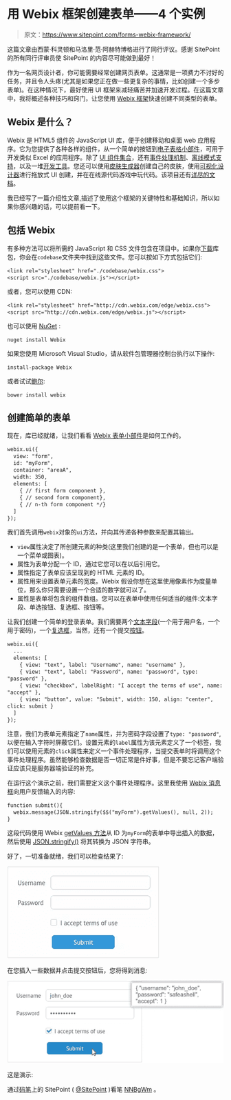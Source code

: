 # 用 Webix 框架创建表单——4 个实例

> 原文：<https://www.sitepoint.com/forms-webix-framework/>

这篇文章由西蒙·科灵顿和马洛里·范·阿赫特博格进行了同行评议。感谢 SitePoint 的所有同行评审员使 SitePoint 的内容尽可能做到最好！

作为一名网页设计者，你可能需要经常创建网页表单。这通常是一项费力不讨好的任务，并且令人头疼(尤其是如果您正在做一些更复杂的事情，比如创建一个多步表单)。在这种情况下，最好使用 UI 框架来减轻痛苦并加速开发过程。在这篇文章中，我将概述各种技巧和窍门，让您使用 [Webix 框架](http://webix.com/ "Webix home page")快速创建不同类型的表单。

## Webix 是什么？

Webix 是 HTML5 组件的 JavaScript UI 库，便于创建移动和桌面 web 应用程序。它为您提供了各种各样的组件，从一个简单的按钮到[电子表格小部件](http://docs.webix.com/desktop__spreadsheet.html)，可用于开发类似 Excel 的应用程序。除了 [UI 组件集合](http://docs.webix.com/desktop__components.html "Webix UI components")，还有[事件处理机制](http://docs.webix.com/desktop__event_handling.html)、[离线模式支持](http://docs.webix.com/desktop__server_offline.html)，以及一堆[开发工具](http://webix.com/development-center/)。您还可以使用[皮肤生成器](http://webix.com/skin-builder/)创建自己的皮肤，使用[可视化设计器](http://webix.com/blog/webix-3-0-webix-jet-visual-designer-new-functionality/)进行拖放式 UI 创建，并在在线源代码游戏中玩代码。该项目还有[详尽的文档](http://docs.webix.com/)。

我已经写了一篇介绍性文章,描述了使用这个框架的关键特性和基础知识，所以如果你感兴趣的话，可以提前看一下。

## 包括 Webix

有多种方法可以将所需的 JavaScript 和 CSS 文件包含在项目中。如果你[下载](http://webix.com/download/ "Download Webix")库包，你会在`codebase`文件夹中找到这些文件。您可以按如下方式包括它们:

```
<link rel="stylesheet" href="./codebase/webix.css">
<script src="./codebase/webix.js"></script> 
```

或者，您可以使用 CDN:

```
<link rel="stylesheet" href="http://cdn.webix.com/edge/webix.css">
<script src="http://cdn.webix.com/edge/webix.js"></script> 
```

也可以使用 [NuGet](https://www.nuget.org/ "NuGet") :

```
nuget install Webix 
```

如果您使用 Microsoft Visual Studio，请从软件包管理器控制台执行以下操作:

```
install-package Webix 
```

或者试试[鲍尔](http://bower.io/ "Bower"):

```
bower install webix 
```

## 创建简单的表单

现在，库已经就绪，让我们看看 [Webix 表单小部件](http://docs.webix.com/desktop__form.html "Form Widget")是如何工作的。

```
webix.ui({
  view: "form",
  id: "myForm",
  container: "areaA",
  width: 350,
  elements: [
    { // first form component },
    { // second form component},
    { // n-th form component */}
  ]
}); 
```

我们首先调用`webix`对象的`ui`方法，并向其传递各种参数来配置其输出。

*   `view`属性决定了所创建元素的种类(这里我们创建的是一个表单，但也可以是一个菜单或图表)。
*   属性为表单分配一个 ID，通过它您可以在以后引用它。
*   属性指定了表单应该呈现到的 HTML 元素的 ID。
*   属性用来设置表单元素的宽度。Webix 假设你想在这里使用像素作为度量单位，那么你只需要设置一个合适的数字就可以了。
*   属性是表单将包含的组件数组。您可以在表单中使用任何适当的组件:文本字段、单选按钮、复选框、按钮等。

让我们创建一个简单的登录表单。我们需要两个[文本字段](http://docs.webix.com/desktop__controls.html#text "Text")(一个用于用户名，一个用于密码)，一个[复选框](http://docs.webix.com/desktop__controls.html#checkbox "Checkbox")，当然，还有一个提交[按钮](http://docs.webix.com/desktop__controls.html#button "Button")。

```
webix.ui({
  ...
  elements: [
    { view: "text", label: "Username", name: "username" },
    { view: "text", label: "Password", name: "password", type: "password" },
    { view: "checkbox", labelRight: "I accept the terms of use", name: "accept" },
    { view: "button", value: "Submit", width: 150, align: "center", click: submit }
  ]
}); 
```

注意，我们为表单元素指定了`name`属性，并为密码字段设置了`type: "password"`,以便在输入字符时屏蔽它们。设置元素的`label`属性为该元素定义了一个标签，我们可以使用元素的`click`属性来定义一个事件处理程序，当提交表单时将调用这个事件处理程序。虽然能够检查数据是否一切正常是件好事，但是不要忘记客户端验证应该只是服务器端验证的补充。

在运行这个演示之前，我们需要定义这个事件处理程序。这里我使用 [Webix 消息框](http://docs.webix.com/desktop__message_boxes.html "Webix Message Box")向用户反馈输入的内容:

```
function submit(){
  webix.message(JSON.stringify($$("myForm").getValues(), null, 2));
} 
```

这段代码使用 Webix [getValues 方法](http://docs.webix.com/api__values_getvalues.html "getValues")从 ID 为`myForm`的表单中导出插入的数据，然后使用 [JSON.stringify()](https://developer.mozilla.org/en-US/docs/Web/JavaScript/Reference/Global_Objects/JSON/stringify "JSON.stringify") 将其转换为 JSON 字符串。

好了，一切准备就绪，我们可以检查结果了:

![Simple Webix form with three fields](img/979aa42e3bc7fd91aff4274acd68f63e.png "A simple Webix form")

在您插入一些数据并点击提交按钮后，您将得到消息:

![Webix message box displaying field values on submission](img/de0e2525d634d062295bcb046fd034aa.png "Webix message box displaying field values on submission")

这是演示:

通过[码笔](http://codepen.io)上的 SitePoint ( [@SitePoint](http://codepen.io/SitePoint) )看笔 [NNBgWm](http://codepen.io/SitePoint/pen/NNBgWm/) 。